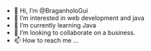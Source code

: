 - 👋 Hi, I’m @BraganholoGui
- 👀 I’m interested in web development and java
- 🌱 I’m currently learning Java
- 💞️ I’m looking to collaborate on a business.
- 📫 How to reach me ...

<!---
BraganholoGui/BraganholoGui is a ✨ special ✨ repository because its `README.md` (this file) appears on your GitHub profile.
You can click the Preview link to take a look at your changes.
--->
